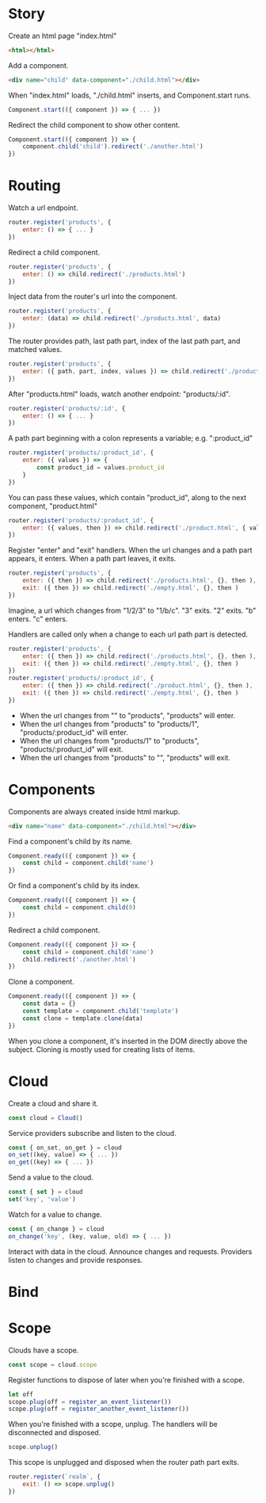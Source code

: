 
# Story

Create an html page "index.html"

```html
<html></html>
```

Add a component.

```html
<div name="child" data-component="./child.html"></div>
```

When "index.html" loads, "./child.html" inserts, and Component.start runs.

```javascript
Component.start(({ component }) => { ... })
```

Redirect the child component to show other content.

```javascript
Component.start(({ component }) => {
	component.child('child').redirect('./another.html')
})
```

# Routing

Watch a url endpoint.

```javascript
router.register('products', {
	enter: () => { ... }
})
```

Redirect a child component.

```javascript
router.register('products', {
	enter: () => child.redirect('./products.html')
})
```

Inject data from the router's url into the component.

```javascript
router.register('products', {
	enter: (data) => child.redirect('./products.html', data)
})
```

The router provides path, last path part, index of the last path part, and matched values.

```javascript
router.register('products', {
	enter: ({ path, part, index, values }) => child.redirect('./products.html', { path, part, index, values })
})
```

After "products.html" loads, watch another endpoint: "products/:id".

```javascript
router.register('products/:id', {
	enter: () => { ... }
})
```

A path part beginning with a colon represents a variable; e.g. ":product_id"

```javascript
router.register('products/:product_id', {
	enter: ({ values }) => {
		const product_id = values.product_id
	}
})
```

You can pass these values, which contain "product_id", along to the next component, "product.html"

```javascript
router.register('products/:product_id', {
	enter: ({ values, then }) => child.redirect('./product.html', { values }, then )
})
```

Register "enter" and "exit" handlers. When the url changes and a path part appears, it enters. When a path part leaves, it exits.

```javascript
router.register('products', {
	enter: ({ then }) => child.redirect('./products.html', {}, then ),
	exit: ({ then }) => child.redirect('./empty.html', {}, then )
})
```

Imagine, a url which changes from "1/2/3" to "1/b/c". "3" exits. "2" exits. "b" enters. "c" enters.

Handlers are called only when a change to each url path part is detected.

```javascript
router.register('products', {
	enter: ({ then }) => child.redirect('./products.html', {}, then ),
	exit: ({ then }) => child.redirect('./empty.html', {}, then )
})
router.register('products/:product_id', {
	enter: ({ then }) => child.redirect('./product.html', {}, then ),
	exit: ({ then }) => child.redirect('./empty.html', {}, then )
})
```

- When the url changes from "" to "products", "products" will enter.
- When the url changes from "products" to "products/1", "products/:product_id" will enter.
- When the url changes from "products/1" to "products", "products/:product_id" will exit.
- When the url changes from "products" to "", "products" will exit.

# Components

Components are always created inside html markup.

```html
<div name="name" data-component="./child.html"></div>
```

Find a component's child by its name.

```javascript
Component.ready(({ component }) => {
	const child = component.child('name')
})
```

Or find a component's child by its index.

```javascript
Component.ready(({ component }) => {
	const child = component.child(0)
})
```

Redirect a child component.

```javascript
Component.ready(({ component }) => {
	const child = component.child('name')
	child.redirect('./another.html')
})
```

Clone a component.

```javascript
Component.ready(({ component }) => {
	const data = {}
	const template = component.child('template')
	const clone = template.clone(data)
})
```

When you clone a component, it's inserted in the DOM directly above the subject. Cloning is mostly used for creating lists of items.

# Cloud

Create a cloud and share it.

```javascript
const cloud = Cloud()
```

Service providers subscribe and listen to the cloud.

```javascript
const { on_set, on_get } = cloud
on_set((key, value) => { ... })
on_get((key) => { ... })
```

Send a value to the cloud.

```javascript
const { set } = cloud
set('key', 'value')
```

Watch for a value to change.

```javascript
const { on_change } = cloud
on_change('key', (key, value, old) => { ... })
```

Interact with data in the cloud. Announce changes and requests. Providers listen to changes and provide responses.

# Bind


# Scope

Clouds have a scope.

```javascript
const scope = cloud.scope
```

Register functions to dispose of later when you're finished with a scope.

```javascript
let off
scope.plug(off = register_an_event_listener())
scope.plug(off = register_another_event_listener())
```

When you're finished with a scope, unplug. The handlers will be disconnected and disposed.

```javascript
scope.unplug()
```

This scope is unplugged and disposed when the router path part exits.

```javascript
router.register(`realm`, {
	exit: () => scope.unplug()
})
```

